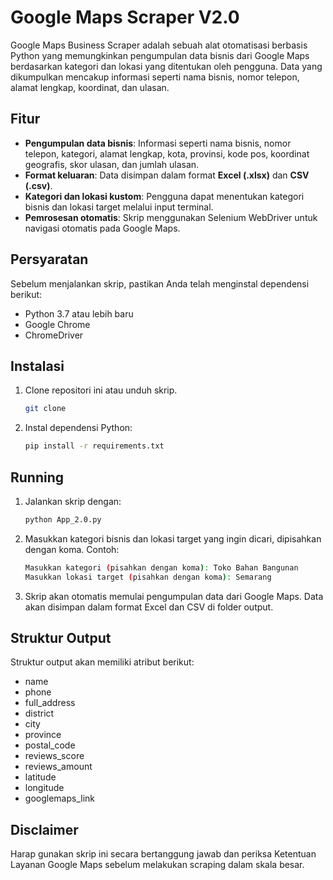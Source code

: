 # Google Maps Scraper V2.0

Google Maps Business Scraper adalah sebuah alat otomatisasi berbasis Python yang memungkinkan pengumpulan data bisnis dari Google Maps berdasarkan kategori dan lokasi yang ditentukan oleh pengguna. Data yang dikumpulkan mencakup informasi seperti nama bisnis, nomor telepon, alamat lengkap, koordinat, dan ulasan.

## Fitur
- **Pengumpulan data bisnis**: Informasi seperti nama bisnis, nomor telepon, kategori, alamat lengkap, kota, provinsi, kode pos, koordinat geografis, skor ulasan, dan jumlah ulasan.
- **Format keluaran**: Data disimpan dalam format **Excel (.xlsx)** dan **CSV (.csv)**.
- **Kategori dan lokasi kustom**: Pengguna dapat menentukan kategori bisnis dan lokasi target melalui input terminal.
- **Pemrosesan otomatis**: Skrip menggunakan Selenium WebDriver untuk navigasi otomatis pada Google Maps.

## Persyaratan
Sebelum menjalankan skrip, pastikan Anda telah menginstal dependensi berikut:
- Python 3.7 atau lebih baru
- Google Chrome
- ChromeDriver

## Instalasi
1. Clone repositori ini atau unduh skrip.
    ```bash
   git clone 
   ```
2. Instal dependensi Python:
   ```bash
   pip install -r requirements.txt
   ```

## Running
1. Jalankan skrip dengan:
    ```bash
    python App_2.0.py
    ```
2. Masukkan kategori bisnis dan lokasi target yang ingin dicari, dipisahkan dengan koma. Contoh:
    ```bash
    Masukkan kategori (pisahkan dengan koma): Toko Bahan Bangunan
    Masukkan lokasi target (pisahkan dengan koma): Semarang
    ```
3. Skrip akan otomatis memulai pengumpulan data dari Google Maps. Data akan disimpan dalam format Excel dan CSV di folder output.

## Struktur Output
Struktur output akan memiliki atribut berikut:
- name
- phone
- full_address
- district
- city
- province
- postal_code
- reviews_score
- reviews_amount
- latitude
- longitude
- googlemaps_link

## Disclaimer
Harap gunakan skrip ini secara bertanggung jawab dan periksa Ketentuan Layanan Google Maps sebelum melakukan scraping dalam skala besar.

